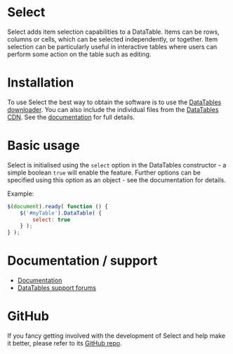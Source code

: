 # Select

Select adds item selection capabilities to a DataTable. Items can be rows, columns or cells, which can be selected
independently, or together. Item selection can be particularly useful in interactive tables where users can perform some
action on the table such as editing.

# Installation

To use Select the best way to obtain the software is to use the [DataTables downloader](//datatables.net/download). You
can also include the individual files from the [DataTables CDN](//cdn.datatables.net). See
the [documentation](http://datatables.net/extensions/select/) for full details.

# Basic usage

Select is initialised using the `select` option in the DataTables constructor - a simple boolean `true` will enable the
feature. Further options can be specified using this option as an object - see the documentation for details.

Example:

```js
$(document).ready( function () {
    $('#myTable').DataTable( {
    	select: true
    } );
} );
```

# Documentation / support

* [Documentation](https://datatables.net/extensions/select/)
* [DataTables support forums](http://datatables.net/forums)

# GitHub

If you fancy getting involved with the development of Select and help make it better, please refer to
its [GitHub repo](https://github.com/DataTables/Select).

